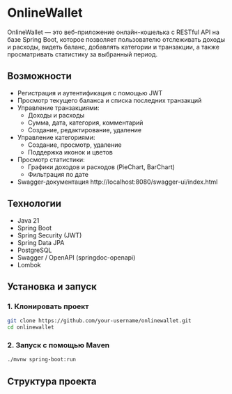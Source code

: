 # OnlineWallet

OnlineWallet — это веб-приложение онлайн-кошелька с RESTful API на базе Spring Boot, которое позволяет пользователю отслеживать доходы и расходы, видеть баланс, добавлять категории и транзакции, а также просматривать статистику за выбранный период.
## Возможности

- Регистрация и аутентификация с помощью JWT
- Просмотр текущего баланса и списка последних транзакций
- Управление транзакциями:
    - Доходы и расходы
    - Сумма, дата, категория, комментарий
    - Создание, редактирование, удаление
- Управление категориями:
    - Создание, просмотр, удаление
    - Поддержка иконок и цветов
- Просмотр статистики:
    - Графики доходов и расходов (PieChart, BarChart)
    - Фильтрация по дате
- Swagger-документация http://localhost:8080/swagger-ui/index.html

## Технологии

- Java 21
- Spring Boot
- Spring Security (JWT)
- Spring Data JPA
- PostgreSQL
- Swagger / OpenAPI (springdoc-openapi)
- Lombok

## Установка и запуск

### 1. Клонировать проект

```bash
git clone https://github.com/your-username/onlinewallet.git
cd onlinewallet
```
### 2. Запуск с помощью Maven
```bash
./mvnw spring-boot:run
```

## Структура проекта
